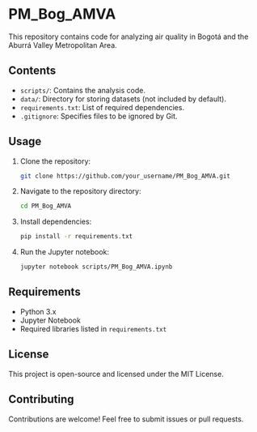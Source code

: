 # PM_Bog_AMVA

This repository contains code for analyzing air quality in Bogotá and the Aburrá Valley Metropolitan Area.

## Contents
- `scripts/`: Contains the analysis code.
- `data/`: Directory for storing datasets (not included by default).
- `requirements.txt`: List of required dependencies.
- `.gitignore`: Specifies files to be ignored by Git.

## Usage
1. Clone the repository:
   ```bash
   git clone https://github.com/your_username/PM_Bog_AMVA.git
   ```
2. Navigate to the repository directory:
   ```bash
   cd PM_Bog_AMVA
   ```
3. Install dependencies:
   ```bash
   pip install -r requirements.txt
   ```
4. Run the Jupyter notebook:
   ```bash
   jupyter notebook scripts/PM_Bog_AMVA.ipynb
   ```

## Requirements
- Python 3.x
- Jupyter Notebook
- Required libraries listed in `requirements.txt`

## License
This project is open-source and licensed under the MIT License.

## Contributing
Contributions are welcome! Feel free to submit issues or pull requests.

